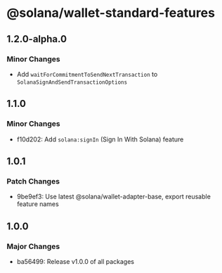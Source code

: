# @solana/wallet-standard-features

## 1.2.0-alpha.0

### Minor Changes

-   Add `waitForCommitmentToSendNextTransaction` to `SolanaSignAndSendTransactionOptions`

## 1.1.0

### Minor Changes

-   f10d202: Add `solana:signIn` (Sign In With Solana) feature

## 1.0.1

### Patch Changes

-   9be9ef3: Use latest @solana/wallet-adapter-base, export reusable feature names

## 1.0.0

### Major Changes

-   ba56499: Release v1.0.0 of all packages
